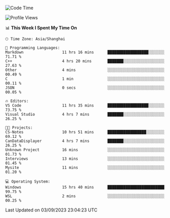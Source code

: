 <!--START_SECTION:waka-->
![Code Time](http://img.shields.io/badge/Code%20Time-1%2C211%20hrs%2053%20mins-blue)

![Profile Views](http://img.shields.io/badge/Profile%20Views-0-blue)

📊 **This Week I Spent My Time On** 

```text
🕑︎ Time Zone: Asia/Shanghai

💬 Programming Languages: 
Markdown                 11 hrs 16 mins      ██████████████████░░░░░░░   71.71 % 
C++                      4 hrs 20 mins       ███████░░░░░░░░░░░░░░░░░░   27.63 % 
Other                    4 mins              ░░░░░░░░░░░░░░░░░░░░░░░░░   00.49 % 
C                        1 min               ░░░░░░░░░░░░░░░░░░░░░░░░░   00.11 % 
JSON                     0 secs              ░░░░░░░░░░░░░░░░░░░░░░░░░   00.05 % 

🔥 Editors: 
VS Code                  11 hrs 35 mins      ██████████████████░░░░░░░   73.75 % 
Visual Studio            4 hrs 7 mins        ███████░░░░░░░░░░░░░░░░░░   26.25 % 

🐱‍💻 Projects: 
CS-Notes                 10 hrs 51 mins      █████████████████░░░░░░░░   69.12 % 
CanDataDisplayer         4 hrs 7 mins        ███████░░░░░░░░░░░░░░░░░░   26.25 % 
Unknown Project          16 mins             ░░░░░░░░░░░░░░░░░░░░░░░░░   01.73 % 
Interviews               13 mins             ░░░░░░░░░░░░░░░░░░░░░░░░░   01.45 % 
Mysite                   11 mins             ░░░░░░░░░░░░░░░░░░░░░░░░░   01.20 % 

💻 Operating System: 
Windows                  15 hrs 40 mins      █████████████████████████   99.75 % 
WSL                      2 mins              ░░░░░░░░░░░░░░░░░░░░░░░░░   00.25 % 
```


 Last Updated on 03/09/2023 23:04:23 UTC
<!--END_SECTION:waka-->